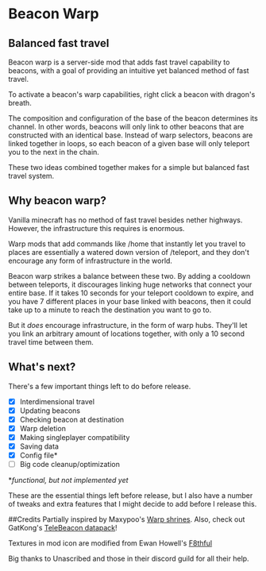 # Beacon Warp

## Balanced fast travel

Beacon warp is a server-side mod that adds fast travel capability to beacons, with a goal of providing an intuitive yet balanced method of fast travel.

To activate a beacon's warp capabilities, right click a beacon with dragon's breath.

The composition and configuration of the base of the beacon determines its channel. In other words, beacons will only link to other beacons that are constructed with an identical base.
Instead of warp selectors, beacons are linked together in loops, so each beacon of a given base will only teleport you to the next in the chain.

These two ideas combined together makes for a simple but balanced fast travel system.

## Why beacon warp?

Vanilla minecraft has no method of fast travel besides nether highways. However, the infrastructure this requires is enormous.

Warp mods that add commands like /home that instantly let you travel to places are essentially a watered down version of /teleport, and they don't encourage any form of infrastructure in the world.

Beacon warp strikes a balance between these two.
By adding a cooldown between teleports, it discourages linking huge networks that connect your entire base. If it takes 10 seconds for your teleport cooldown to expire, and you have 7 different places in your base linked with beacons, then it could take up to a minute to reach the destination you want to go to. 

But it *does* encourage infrastructure, in the form of warp hubs. They'll let you link an arbitrary amount of locations together, with only a 10 second travel time between them.

## What's next?

There's a few important things left to do before release.

- [x] Interdimensional travel
- [x] Updating beacons
- [x] Checking beacon at destination
- [x] Warp deletion
- [x] Making singleplayer compatibility
- [x] Saving data
- [x] Config file*
- [ ] Big code cleanup/optimization

**functional, but not implemented yet*

These are the essential things left before release, but I also have a number of tweaks and extra features that I might decide to add before I release this.

##Credits
Partially inspired by Maxypoo's [Warp shrines](https://www.planetminecraft.com/data-pack/warp-shrines-teleport-between-locations/).
Also, check out GatKong's [TeleBeacon datapack](https://www.planetminecraft.com/data-pack/telebeacon/)!

Textures in mod icon are modified from Ewan Howell's [F8thful](https://www.ewanhowell.com/?pack=f8thful)

Big thanks to Unascribed and those in their discord guild for all their help.
